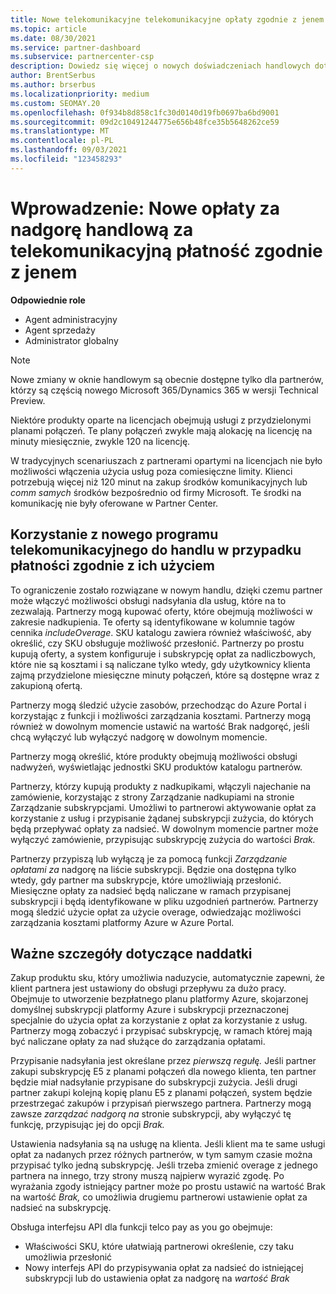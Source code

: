 ```yaml
---
title: Nowe telekomunikacyjne telekomunikacyjne opłaty zgodnie z jenem
ms.topic: article
ms.date: 08/30/2021
ms.service: partner-dashboard
ms.subservice: partnercenter-csp
description: Dowiedz się więcej o nowych doświadczeniach handlowych dotyczących kupowania ofert, które umożliwiają płacenie zgodnie z nadkupią.
author: BrentSerbus
ms.author: brserbus
ms.localizationpriority: medium
ms.custom: SEOMAY.20
ms.openlocfilehash: 0f934b8d858c1fc30d0140d19fb0697ba6bd9001
ms.sourcegitcommit: 09d2c10491244775e656b48fce35b5648262ce59
ms.translationtype: MT
ms.contentlocale: pl-PL
ms.lasthandoff: 09/03/2021
ms.locfileid: "123458293"
---
```

# <a name="introduction-new-commerce-overage-for-telco-pay-as-you-go"></a>Wprowadzenie: Nowe opłaty za nadgorę handlową za telekomunikacyjną płatność zgodnie z jenem

**Odpowiednie role**

- Agent administracyjny
- Agent sprzedaży
- Administrator globalny

> [!Note] 
> Nowe zmiany w oknie handlowym są obecnie dostępne tylko dla partnerów, którzy są częścią nowego Microsoft 365/Dynamics 365 w wersji Technical Preview.

Niektóre produkty oparte na licencjach obejmują usługi z przydzielonymi planami połączeń. Te plany połączeń zwykle mają alokację na licencję na minuty miesięcznie, zwykle 120 na licencję. 

W tradycyjnych scenariuszach z partnerami opartymi na licencjach nie było możliwości włączenia użycia usług poza comiesięczne limity. Klienci potrzebują więcej niż 120 minut na zakup środków komunikacyjnych lub *comm samych* środków bezpośrednio od firmy Microsoft.  Te środki na komunikację nie były oferowane w Partner Center.

## <a name="using-new-commerce-telco-pay-as-you-go"></a>Korzystanie z nowego programu telekomunikacyjnego do handlu w przypadku płatności zgodnie z ich użyciem ##

To ograniczenie zostało rozwiązane w nowym handlu, dzięki czemu partner może włączyć możliwości obsługi nadsyłania dla usług, które na to zezwalają. Partnerzy mogą kupować oferty, które obejmują możliwości w zakresie nadkupienia. Te oferty są identyfikowane w kolumnie tagów cennika *includeOverage*. SKU katalogu zawiera również właściwość, aby określić, czy SKU obsługuje możliwość przesłonić. Partnerzy po prostu kupują oferty, a system konfiguruje i subskrypcję opłat za nadliczbowych, które nie są kosztami i są naliczane tylko wtedy, gdy użytkownicy klienta zajmą przydzielone miesięczne minuty połączeń, które są dostępne wraz z zakupioną ofertą. 

Partnerzy mogą śledzić użycie zasobów, przechodząc do Azure Portal i korzystając z funkcji i możliwości zarządzania kosztami. Partnerzy mogą również w dowolnym momencie ustawić  na wartość Brak nadgoręć, jeśli chcą wyłączyć lub wyłączyć nadgorę w dowolnym momencie.

Partnerzy mogą określić, które produkty obejmują możliwości obsługi nadwyżeń, wyświetlając jednostki SKU produktów katalogu partnerów. 

Partnerzy, którzy kupują produkty z nadkupikami, włączyli najechanie na zamówienie, korzystając z strony Zarządzanie nadkupiami na stronie Zarządzanie subskrypcjami.  Umożliwi to partnerowi aktywowanie opłat za korzystanie z usług i przypisanie żądanej subskrypcji zużycia, do których będą przepływać opłaty za nadsieć. W dowolnym momencie partner może wyłączyć zamówienie, przypisując subskrypcję zużycia do wartości *Brak.* 

Partnerzy przypiszą lub wyłączą je za pomocą funkcji *Zarządzanie opłatami za* nadgorę na liście subskrypcji. Będzie ona dostępna tylko wtedy, gdy partner ma subskrypcje, które umożliwiają przesłonić. Miesięczne opłaty za nadsieć będą naliczane w ramach przypisanej subskrypcji i będą identyfikowane w pliku uzgodnień partnerów. Partnerzy mogą śledzić użycie opłat za użycie overage, odwiedzając możliwości zarządzania kosztami platformy Azure w Azure Portal. 

## <a name="important-details-about-overage"></a>Ważne szczegóły dotyczące naddatki ##

Zakup produktu sku, który umożliwia naduzycie, automatycznie zapewni, że klient partnera jest ustawiony do obsługi przepływu za dużo pracy. Obejmuje to utworzenie bezpłatnego planu platformy Azure, skojarzonej domyślnej subskrypcji platformy Azure i subskrypcji przeznaczonej specjalnie do użycia opłat za korzystanie z opłat za korzystanie z usług. Partnerzy mogą zobaczyć i przypisać subskrypcję, w ramach której mają być naliczane opłaty za nad służące do zarządzania opłatami.

Przypisanie nadsyłania jest określane przez *pierwszą regułę.* Jeśli partner zakupi subskrypcję E5 z planami połączeń dla nowego klienta, ten partner będzie miał nadsyłanie przypisane do subskrypcji zużycia. Jeśli drugi partner zakupi kolejną kopię planu E5 z planami połączeń, system będzie przestrzegać zakupów i przypisań pierwszego partnera. Partnerzy mogą zawsze *zarządzać nadgorą na* stronie subskrypcji, aby wyłączyć tę funkcję, przypisując jej do opcji *Brak.*

Ustawienia nadsyłania są na usługę na klienta. Jeśli klient ma te same usługi opłat za nadanych przez różnych partnerów, w tym samym czasie można przypisać tylko jedną subskrypcję. Jeśli trzeba zmienić overage z jednego partnera na innego, trzy strony muszą najpierw wyrazić zgodę. Po wyrażania zgody istniejący partner może po prostu ustawić na wartość Brak na wartość *Brak,* co umożliwia drugiemu partnerowi ustawienie opłat za nadsieć na subskrypcję.

Obsługa interfejsu API dla funkcji telco pay as you go obejmuje:

- Właściwości SKU, które ułatwiają partnerowi określenie, czy taku umożliwia przesłonić
- Nowy interfejs API do przypisywania opłat za nadsieć do istniejącej subskrypcji lub do ustawienia opłat za nadgorę na *wartość Brak*
